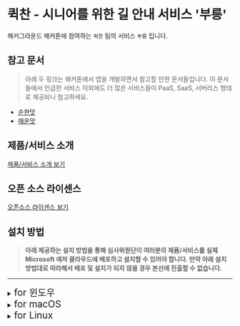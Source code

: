 # 퀵찬 - 시니어를 위한 길 안내 서비스 '부릉'

해커그라운드 해커톤에 참여하는 `퀵찬` 팀의 서비스 `부릉` 입니다.

## 참고 문서

> 아래 두 링크는 해커톤에서 앱을 개발하면서 참고할 만한 문서들입니다. 이 문서들에서 언급한 서비스 이외에도 더 많은 서비스들이 PaaS, SaaS, 서버리스 형태로 제공되니 참고하세요.

- [순한맛](./REFERENCES_BASIC.md)
- [매운맛](./REFERENCES_ADVANCED.md)

## 제품/서비스 소개

<!-- 아래 링크는 지우지 마세요 -->
[제품/서비스 소개 보기](TOPIC.md)
<!-- 위 링크는 지우지 마세요 -->

## 오픈 소스 라이센스

<!-- 아래 링크는 지우지 마세요 -->
[오픈소스 라이센스 보기](./LICENSE)
<!-- 위 링크는 지우지 마세요 -->

## 설치 방법

> **아래 제공하는 설치 방법을 통해 심사위원단이 여러분의 제품/서비스를 실제 Microsoft 애저 클라우드에 배포하고 설치할 수 있어야 합니다. 만약 아래 설치 방법대로 따라해서 배포 및 설치가 되지 않을 경우 본선에 진출할 수 없습니다.**

--------------

<details>
<summary><span style="font-size: 1.5em;">for 윈도우</span></summary>
<div markdown="1">

### 사전 준비 사항
https://learn.microsoft.com/en-us/cli/azure/install-azure-cli-windows?tabs=azure-cli

애저 CLI 설치


```git
az --version
```
이후 설치 버전 확인


ㅤ
```git
git clone https://github.com/Azure-Samples/msdocs-python-flask-webapp-quickstart
```
```git
git remote -v //클론한 저장소의 정보 확인
```
깃 클론을 통해 로컬에 저장 진행
ㅤ
```git
cd $REPOSITORY_ROOT/source_codes/flask
```
백엔드 폴더로 이동


# 시작하기

```git
az login
```
애저 CLI를 통해서 로그인 진행
![ex_screenshot](./images/az_login.PNG)

자신에게 해당하는 계정을 선택하면 됩니다.

![ex_screenshot](./images/az_sub.PNG)

```
az webapp up --runtime PYTHON:3.9 --sku B1 --logs --resource-group {"자신의 리소스 그룹 이름"} --location KoreaCentral
```
{"자신의 리소스 그룹 이름"} 을 알맞게 변경해주세요.
ㅤ
<details>
<summary>오류가 발생할 경우</summary>
<div markdown="1">
속도가 느린 인터넷을 사용하여 접속한다면 Time Out에 빠질 수 있습니다.      

혹은
```
az upgrade
az cloud update --skip-ssl-validation
```
애저 CLI업데이트 및 SSL 인증서를 비활성화하여 실행 가능합니다.
</div>
</details>

<img src="./images/az_out.PNG">

http://<app-name>.azurewebsites.net 에 접속하여 페이지가 나온다면 성공.
</div>
</details>








<details>
<summary><span style="font-size: 1.5em;">for macOS</span></summary>
<div markdown="1">

### 사전 준비 사항

#### 1. Homebrew 설치

Homebrew는 macOS용 패키지 관리자입니다. 아직 설치하지 않았다면, 터미널을 열고 다음 명령어를 실행하여 Homebrew를 설치합니다:

```
 -c "$(curl -fsSL https://raw.githubusercontent.com/Homebrew/install/HEAD/install.sh)"
```
Homebrew 설치가 완료되면, 설치가 정상적으로 되었는지 확인합니다:


```
brew --version
```

----------------------
### 2. Azure CLI 설치

```
brew update
brew install azure-cli
```
Homebrew를 사용하여 Azure CLI를 설치합니다:


```
az --version
```
설치 후 Azure CLI 버전을 확인하여 올바르게 설치되었는지 확인합니다:

```
git clone https://github.com/Azure-Samples/msdocs-python-flask-webapp-quickstart
```
애플리케이션 클론
Git을 사용하여 애플리케이션을 로컬로 클론합니다:

```
git remote -v  # 클론한 저장소의 정보 확인
```
클론한 저장소의 정보를 확인합니다:

```
cd msdocs-python-flask-webapp-quickstart
```
Flask 백엔드 폴더로 이동합니다.

# 시작하기

```
az login
```
Azure CLI를 사용하여 Azure에 로그인합니다.
![ex_screenshot](./images/az_login.PNG)

자신에게 해당하는 계정을 선택하면 됩니다.

![ex_screenshot](./images/az_sub.PNG)

로그인이 완료되면 애플리케이션을 배포합니다.


```
az webapp up --runtime PYTHON:3.9 --sku B1 --logs --resource-group {"자신의 리소스 그룹 이름"} --location KoreaCentral
```
위 명령어에서 {"자신의 리소스 그룹 이름"}을 자신의 리소스 그룹 이름으로 변경해주세요.

<details> <summary>오류가 발생할 경우</summary> <div markdown="1">
인터넷 속도가 느리면 Time Out 오류가 발생할 수 있습니다.

또는 다른 오류가 발생할 수 있습니다.
다음 명령어로 문제를 해결할 수 있습니다:

```
az upgrade
az cloud update --skip-ssl-validation
```
위 명령어는 Azure CLI를 업데이트하고 SSL 인증서 검증을 비활성화하여 실행합니다.

</div> </details>

애플리케이션이 성공적으로 배포되었는지 확인하려면, 
http://<app-name>.azurewebsites.net 에 접속하여 웹 페이지가 제대로 표시되는지 확인합니다.

</div> </details> 


<details>
<summary><span style="font-size: 1.5em;">for Linux</span></summary>
<div markdown="1">
TODO
</div>
</details>